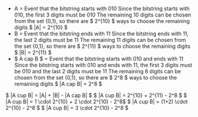 <ul>
<li> A = Event that the bitstring starts with 010 
Since the bitstring starts with 010, the first 3 digits must be 010 
The remaining 10 digits can be chosen from the set {0,1}, so there are $ 2^{10} $ ways to choose the remaining digits 
$ |A| = 2^{10} $
	<li> B = Event that the bitstring ends with 11 
	      Since the bitstring ends with 11, the last 2 digits must be 11 
	      The remaining 11 digits can be chosen from the set {0,1}, so there are $ 2^{11} $ ways to choose the remaining digits 
	      $ |B| = 2^{11} $
	<li> $ A cap B $ = Event that the bitstring starts with 010 and ends with 11 
	      Since the bitstring starts with 010 and ends with 11, the first 3 digits must be 010 and the last 2 digits must be 11 
	      The remaining 8 digits can be chosen from the set {0,1}, so there are $ 2^8 $ ways to choose the remaining digits 
	      $ |A cap B| = 2^8 $
</ul>
$ |A cup B| = |A| + |B| - |A cap B| $ 
$ |A cup B| = 2^{10} + 2^{11} - 2^8 $ 
$ |A cup B| = 1 \cdot 2^{10} + 2 \cdot 2^{10} - 2^8$ 
$ |A cup B| = (1+2) \cdot 2^{10} - 2^8 $ 
$ |A cup B| = 3 \cdot 2^{10} - 2^8 $
